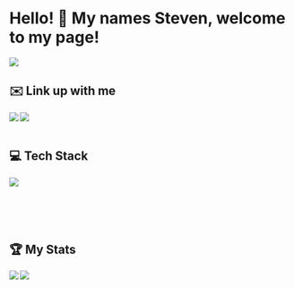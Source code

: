 <h1>Hello! 👋 My names Steven, welcome to my page!</h1>
<img src='https://komarev.com/ghpvc/?username=stevkim&color=green' />


<h2>✉️ Link up with me</h2>
<div>
  <a href='https://www.linkedin.com/in/stevkim/' target='_blank'>
    <img src='https://img.shields.io/badge/LinkedIn-0077B5?style=for-the-badge&logo=linkedin&logoColor=white' align='left' />
  </a>
  <a href='mailto:stevenn.kkim@gmail.com'>
    <img src='https://img.shields.io/badge/Gmail-D14836?style=for-the-badge&logo=gmail&logoColor=white' align='left' />
  </a>
</div>
<br />
<br />
<h2> 💻 Tech Stack</h2>
<div>
  <img src='https://skillicons.dev/icons?i=js,html,css,aws,express,react,ts,vite,webpack,mongodb,redux,tailwind,vscode,git,mysql,sequelize,postman,nodejs,babel,nginx,supabase,&perline=10' align='left' />
</div>
<br />
<br />
<br />
<br />
<br />
<h2> 🏆 My Stats</h2>
<div>
  <img src='https://github-readme-stats.vercel.app/api?username=stevkim&theme=dark&show_icons=true' align='left'/>
  <img src='https://github-readme-stats.vercel.app/api/top-langs/?username=stevkim&size_weight=0.5&count_weight=0.5&theme=dark'  align='left' />
</div>
